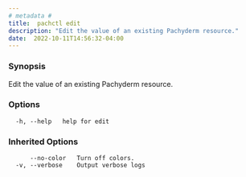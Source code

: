 ```yaml
---
# metadata # 
title:  pachctl edit
description: "Edit the value of an existing Pachyderm resource."
date:  2022-10-11T14:56:32-04:00
---
```


### Synopsis

Edit the value of an existing Pachyderm resource.

### Options

```
  -h, --help   help for edit
```

### Inherited Options

```
      --no-color   Turn off colors.
  -v, --verbose    Output verbose logs
```

